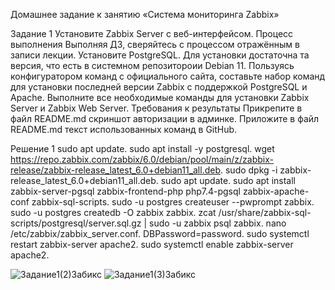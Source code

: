 Домашнее задание к занятию «Система мониторинга Zabbix»

Задание 1
Установите Zabbix Server с веб-интерфейсом.
Процесс выполнения
Выполняя ДЗ, сверяйтесь с процессом отражённым в записи лекции.
Установите PostgreSQL. Для установки достаточна та версия, что есть в системном репозитороии Debian 11.
Пользуясь конфигуратором команд с официального сайта, составьте набор команд для установки последней версии Zabbix с поддержкой PostgreSQL и Apache.
Выполните все необходимые команды для установки Zabbix Server и Zabbix Web Server.
Требования к результаты
Прикрепите в файл README.md скриншот авторизации в админке.
Приложите в файл README.md текст использованных команд в GitHub.

Решение 1
sudo apt update.
sudo apt install -y postgresql.
wget https://repo.zabbix.com/zabbix/6.0/debian/pool/main/z/zabbix-release/zabbix-release_latest_6.0+debian11_all.deb.
sudo dpkg -i zabbix-release_latest_6.0+debian11_all.deb.
sudo apt update.
sudo apt install zabbix-server-pgsql zabbix-frontend-php php7.4-pgsql zabbix-apache-conf zabbix-sql-scripts.
sudo -u postgres createuser --pwprompt zabbix.
sudo -u postgres createdb -O zabbix zabbix.
zcat /usr/share/zabbix-sql-scripts/postgresql/server.sql.gz | sudo -u zabbix psql zabbix.
nano /etc/zabbix/zabbix_server.conf.
DBPassword=password.
sudo systemctl restart zabbix-server apache2.
sudo systemctl enable zabbix-server apache2.

![Задание1(2)Забикс](https://github.com/user-attachments/assets/072f1c7f-2fa4-40c3-b4a9-fd9f2c1da63b)
![Задание1(3)Забикс](https://github.com/user-attachments/assets/ec0e2ad2-fde0-4d56-a08f-0b3a0f3993f0)
